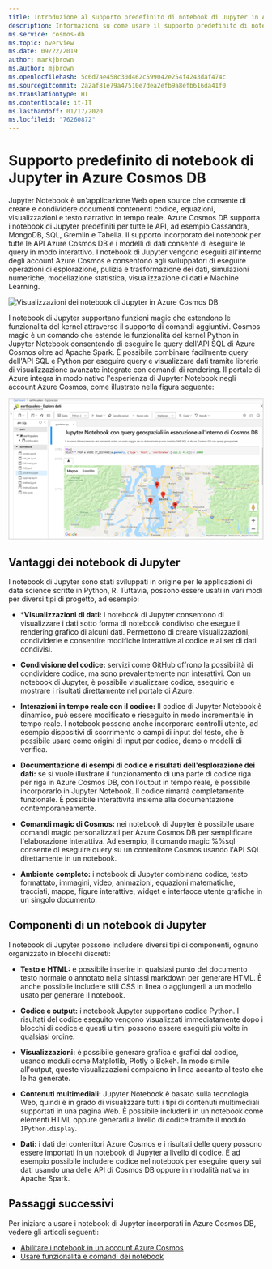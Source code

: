 ```yaml
---
title: Introduzione al supporto predefinito di notebook di Jupyter in Azure Cosmos DB (anteprima)
description: Informazioni su come usare il supporto predefinito di notebook di Jupyter in Azure Cosmos DB per eseguire query in modo interattivo.
ms.service: cosmos-db
ms.topic: overview
ms.date: 09/22/2019
author: markjbrown
ms.author: mjbrown
ms.openlocfilehash: 5c6d7ae458c30d462c599042e254f4243daf474c
ms.sourcegitcommit: 2a2af81e79a47510e7dea2efb9a8efb616da41f0
ms.translationtype: HT
ms.contentlocale: it-IT
ms.lasthandoff: 01/17/2020
ms.locfileid: "76260872"
---
```

# <a name="built-in-jupyter-notebooks-support-in-azure-cosmos-db"></a>Supporto predefinito di notebook di Jupyter in Azure Cosmos DB

Jupyter Notebook è un'applicazione Web open source che consente di creare e condividere documenti contenenti codice, equazioni, visualizzazioni e testo narrativo in tempo reale. Azure Cosmos DB supporta i notebook di Jupyter predefiniti per tutte le API, ad esempio Cassandra, MongoDB, SQL, Gremlin e Tabella. Il supporto incorporato dei notebook per tutte le API Azure Cosmos DB e i modelli di dati consente di eseguire le query in modo interattivo. I notebook di Jupyter vengono eseguiti all'interno degli account Azure Cosmos e consentono agli sviluppatori di eseguire operazioni di esplorazione, pulizia e trasformazione dei dati, simulazioni numeriche, modellazione statistica, visualizzazione di dati e Machine Learning.

![Visualizzazioni dei notebook di Jupyter in Azure Cosmos DB](./media/cosmosdb-jupyter-notebooks/cosmos-notebooks-overview.png)

I notebook di Jupyter supportano funzioni magic che estendono le funzionalità del kernel attraverso il supporto di comandi aggiuntivi. Cosmos magic è un comando che estende le funzionalità del kernel Python in Jupyter Notebook consentendo di eseguire le query dell'API SQL di Azure Cosmos oltre ad Apache Spark. È possibile combinare facilmente query dell'API SQL e Python per eseguire query e visualizzare dati tramite librerie di visualizzazione avanzate integrate con comandi di rendering.
Il portale di Azure integra in modo nativo l'esperienza di Jupyter Notebook negli account Azure Cosmos, come illustrato nella figura seguente:

![Supporto dei notebook di Jupyter in Azure Cosmos DB](./media/cosmosdb-jupyter-notebooks/jupyter-notebooks-portal.png)

## <a name="benefits-of-jupyter-notebooks"></a>Vantaggi dei notebook di Jupyter

I notebook di Jupyter sono stati sviluppati in origine per le applicazioni di data science scritte in Python, R. Tuttavia, possono essere usati in vari modi per diversi tipi di progetto, ad esempio:

* ***Visualizzazioni di dati:** i notebook di Jupyter consentono di visualizzare i dati sotto forma di notebook condiviso che esegue il rendering grafico di alcuni dati. Permettono di creare visualizzazioni, condividerle e consentire modifiche interattive al codice e ai set di dati condivisi.

* **Condivisione del codice:** servizi come GitHub offrono la possibilità di condividere codice, ma sono prevalentemente non interattivi. Con un notebook di Jupyter, è possibile visualizzare codice, eseguirlo e mostrare i risultati direttamente nel portale di Azure.

* **Interazioni in tempo reale con il codice:** Il codice di Jupyter Notebook è dinamico, può essere modificato e rieseguito in modo incrementale in tempo reale. I notebook possono anche incorporare controlli utente, ad esempio dispositivi di scorrimento o campi di input del testo, che è possibile usare come origini di input per codice, demo o modelli di verifica.

* **Documentazione di esempi di codice e risultati dell'esplorazione dei dati:** se si vuole illustrare il funzionamento di una parte di codice riga per riga in Azure Cosmos DB, con l'output in tempo reale, è possibile incorporarlo in Jupyter Notebook. Il codice rimarrà completamente funzionale. È possibile interattività insieme alla documentazione contemporaneamente.

* **Comandi magic di Cosmos:** nei notebook di Jupyter è possibile usare comandi magic personalizzati per Azure Cosmos DB per semplificare l'elaborazione interattiva. Ad esempio, il comando magic %%sql consente di eseguire query su un contenitore Cosmos usando l'API SQL direttamente in un notebook.

* **Ambiente completo:** i notebook di Jupyter combinano codice, testo formattato, immagini, video, animazioni, equazioni matematiche, tracciati, mappe, figure interattive, widget e interfacce utente grafiche in un singolo documento.

## <a name="components-of-a-jupyter-notebook"></a>Componenti di un notebook di Jupyter

I notebook di Jupyter possono includere diversi tipi di componenti, ognuno organizzato in blocchi discreti:

* **Testo e HTML:** è possibile inserire in qualsiasi punto del documento testo normale o annotato nella sintassi markdown per generare HTML. È anche possibile includere stili CSS in linea o aggiungerli a un modello usato per generare il notebook.

* **Codice e output:** i notebook Jupyter supportano codice Python. I risultati del codice eseguito vengono visualizzati immediatamente dopo i blocchi di codice e questi ultimi possono essere eseguiti più volte in qualsiasi ordine.

* **Visualizzazioni:** è possibile generare grafica e grafici dal codice, usando moduli come Matplotlib, Plotly o Bokeh. In modo simile all'output, queste visualizzazioni compaiono in linea accanto al testo che le ha generate.

* **Contenuti multimediali:** Jupyter Notebook è basato sulla tecnologia Web, quindi è in grado di visualizzare tutti i tipi di contenuti multimediali supportati in una pagina Web. È possibile includerli in un notebook come elementi HTML oppure generarli a livello di codice tramite il modulo `IPython.display`.

* **Dati:** i dati dei contenitori Azure Cosmos e i risultati delle query possono essere importati in un notebook di Jupyter a livello di codice. È ad esempio possibile includere codice nel notebook per eseguire query sui dati usando una delle API di Cosmos DB oppure in modalità nativa in Apache Spark.

## <a name="next-steps"></a>Passaggi successivi

Per iniziare a usare i notebook di Jupyter incorporati in Azure Cosmos DB, vedere gli articoli seguenti:

* [Abilitare i notebook in un account Azure Cosmos](enable-notebooks.md)
* [Usare funzionalità e comandi dei notebook](use-notebook-features-and-commands.md)



